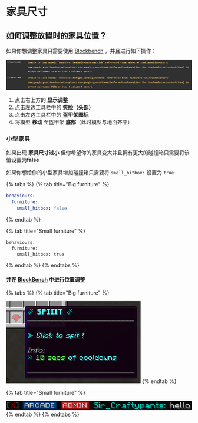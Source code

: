 # 家具尺寸

## 如何调整放置时的家具位置？

如果你想调整家具只需要使用 [Blockbench](creating-3d-models.md) ，并且进行如下操作：

![](../../../../../.gitbook/assets/immagine%20%289%29.png)

1. 点击右上方的 **显示调整**
2. 点击左边工具栏中的 **笑脸（头部）**
3. 点击左边工具栏中的 **盔甲架图标**
4. 将模型 **移动** 至盔甲架 **底部**（此时模型与地面齐平）

### 小型家具

如果出现 **家具尺寸过小** 但你希望你的家具变大并且拥有更大的碰撞箱只需要将该值设置为**false**

如果你想给你的小型家具增加碰撞箱只需要将 `small_hitbox:` 设置为 `true`

{% tabs %}
{% tab title="Big furniture" %}
```yaml
behaviours:
  furniture:
    small_hitbox: false
```
{% endtab %}

{% tab title="Small furniture" %}
```
behaviours:
  furniture:
    small_hitbox: true
```
{% endtab %}
{% endtabs %}

#### 并在 [BlockBench](creating-3d-models.md) 中进行位置调整

{% tabs %}
{% tab title="Big furniture" %}


![](../../../../../.gitbook/assets/immagine%20%288%29.png)
{% endtab %}

{% tab title="Small furniture" %}


![](../../../../../.gitbook/assets/immagine%20%2810%29.png)
{% endtab %}
{% endtabs %}

